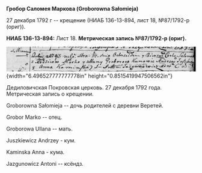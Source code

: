**Гробор Саломея Маркова (Groborowna Sałomieja)**

27 декабря 1792 г -- крещение (НИАБ 136-13-894, лист 18, №87/1792-р
(ориг)).

**НИАБ 136-13-894:** Лист 18. **Метрическая запись №87/1792-р (ориг).**

![](./media/25f0ba3b86ac8abfa0c6f5eb418a47b68f9e9d76.png){width="6.496527777777778in"
height="0.8515419947506562in"}

Дедиловичская Покровская церковь. 27 декабря 1792 года. Метрическая
запись о крещении.

Groborowna Sałomieja -- дочь родителей с деревни Веретей.

Grobor Marko -- отец.

Groborowa Ullana -- мать.

Juszkiewicz Andrzey - кум.

Kaminska Anna - кума.

Jazgunowicz Antoni -- ксёндз.
